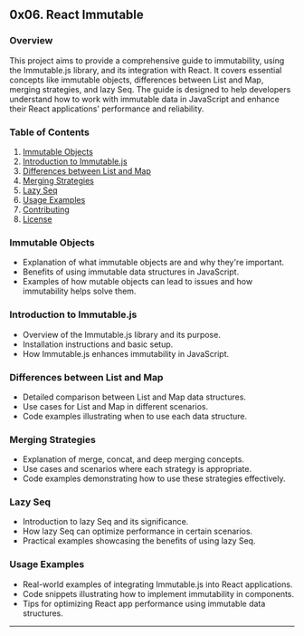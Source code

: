 ## 0x06. React Immutable

### Overview

This project aims to provide a comprehensive guide to immutability, using the Immutable.js library, and its integration with React. It covers essential concepts like immutable objects, differences between List and Map, merging strategies, and lazy Seq. The guide is designed to help developers understand how to work with immutable data in JavaScript and enhance their React applications' performance and reliability.

### Table of Contents

1. [Immutable Objects](#immutable-objects)
2. [Introduction to Immutable.js](#introduction-to-immutablejs)
3. [Differences between List and Map](#differences-between-list-and-map)
4. [Merging Strategies](#merging-strategies)
5. [Lazy Seq](#lazy-seq)
6. [Usage Examples](#usage-examples)
7. [Contributing](#contributing)
8. [License](#license)

### Immutable Objects

- Explanation of what immutable objects are and why they're important.
- Benefits of using immutable data structures in JavaScript.
- Examples of how mutable objects can lead to issues and how immutability helps solve them.

### Introduction to Immutable.js

- Overview of the Immutable.js library and its purpose.
- Installation instructions and basic setup.
- How Immutable.js enhances immutability in JavaScript.

### Differences between List and Map

- Detailed comparison between List and Map data structures.
- Use cases for List and Map in different scenarios.
- Code examples illustrating when to use each data structure.

### Merging Strategies

- Explanation of merge, concat, and deep merging concepts.
- Use cases and scenarios where each strategy is appropriate.
- Code examples demonstrating how to use these strategies effectively.

### Lazy Seq

- Introduction to lazy Seq and its significance.
- How lazy Seq can optimize performance in certain scenarios.
- Practical examples showcasing the benefits of using lazy Seq.

### Usage Examples

- Real-world examples of integrating Immutable.js into React applications.
- Code snippets illustrating how to implement immutability in components.
- Tips for optimizing React app performance using immutable data structures.

---
